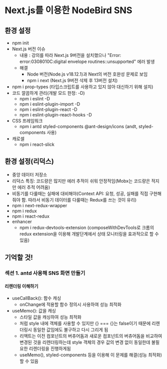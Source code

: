 # Next.js를 이용한 NodeBird SNS

## 환경 설정

- npm init
- Next.js 버전 이슈
  - 내용 : 강의를 따라 Next.js 9버전을 설치했으나 "Error: error:0308010C:digital envelope routines::unsupported" 에러 발생
  - 해결
    - Node 버전(Node.js v18.12.1)과 Next의 버전 호완성 문제로 보임
    - npm i next (Next.js 9버전 삭제 후 13버전 설치)
- npm i prop-types (타입스크립트를 사용하고 있지 않아 대신하기 위해 설치)
- 코드 깔끔하게 관리(개발 모드 한정: -D)
  - npm i eslint -D
  - npm i eslint-plugin-import -D
  - npm i eslint-plugin-react -D
  - npm i eslint-plugin-react-hooks -D
- CSS 프레임워크
  - npm i antd styled-components @ant-design/icons (andt, styled-components 사용)
- 캐로셀
  - npm i react-slick

## 환경 설정(리덕스)

- 중앙 데이터 저장소
- 리덕스 특징: 코드량은 많지만 에러 추적이 쉬워 안정적임(Mobx는 코드량은 적지만 에러 추적 어려움)
- 비동기를 다룰때는 실패에 대비해야(Context API: 요청, 성공, 실패를 직접 구현해줘야 함. 따라서 비동기 데이터를 다룰때는 Redux를 쓰는 것이 유리)
- npm i next-redux-wrapper
- npm i redux
- npm i react-redux
- enhancer
  - npm i redux-devtools-extension (composeWithDevTools로 크롬의 redux extension을 이용해 개발단계에서 상태 모니터링을 효과적으로 할 수 있음)

## 기억할 것!

### 섹션 1. antd 사용해 SNS 화면 만들기

#### 리렌더링 이해하기

- useCallBack(): 함수 캐싱
  - onChange에 적용할 함수 정의시 사용하여 성능 최적화
- useMemo(): 값을 캐싱
  - 스타일 값을 캐싱하여 성능 최적화
  - <div style={{ marginTop: 10 }}> 처럼 style 내에 객체를 사용할 수 있지만 {} === {}는 false이기 때문에 리렌더링시 동일한 값임에도 불구하고 다시 그리게 됨
  - 리액트는 이전 컴포넌트의 버츄어돔과 새로운 컴포넌트의 버츄어돔을 비교하여 변경된 것을 리렌더링하는데 style 객체의 경우 값의 변경 없이 동일한데 불필요한 리렌더링을 진행하게됨
  - useMemo(), styled-components 등을 이용해 이 문제를 해결(성능 최적화)할 수 있음
